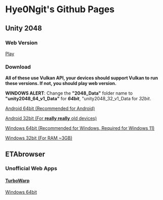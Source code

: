 # Hye0Ngit's Github Pages

## Unity 2048

### Web Version
[Play](https://hye0ngit.github.io/webgames/2048)

### Download

**All of these use Vulkan API, your devices should support Vulkan to run these versions. If not, you should play web version.**

**WINDOWS ALERT**: Change the **"2048_Data"** folder name to **"unity2048_64_v1_Data"** for ***64bit***, "unity2048_32_v1_Data for *32bit*.

[Android 64bit (Recommended for Android)](https://hye0ngit.github.io/unity2048_64_v1.apk)

[Android 32bit (For **really really** old devices)](https://hye0ngit.github.io/unity2048_32_v1.apk)

[Windows 64bit (Recommended for Windows, Required for Windows 11)](https://hye0ngit.github.io/unity2048_64_v1.zip)

[Windows 32bit (For RAM ~3GB)](https://hye0ngit.github.io/unity2048_32_v1.zip)

## ETAbrowser

### Unofficial Web Apps

#### [TurboWarp](https://turbowarp.org)

[Windows 64bit](https://hye0ngit.github.io/ETAbrowser/EtaTw/EtaTwInstaller1.0.0.exe)
